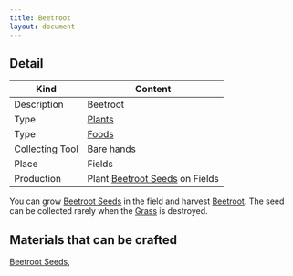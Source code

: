 ```yaml
---
title: Beetroot
layout: document
---
```

## Detail

|Kind|Content|
|---|---|
|Description|Beetroot|
|Type|[Plants](Plants)|
|Type|[Foods](Foods)|
|Collecting Tool|Bare hands|
|Place|Fields|
|Production|Plant [Beetroot Seeds](Beetroot_Seeds) on Fields|

You can grow [Beetroot Seeds](Beetroot_Seeds) in the field and harvest [Beetroot](Beetroot). The seed can be collected rarely when the [Grass](Grass) is destroyed.

## Materials that can be crafted

[Beetroot Seeds](Beetroot_Seeds),
